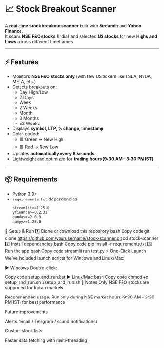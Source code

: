 # 📈 Stock Breakout Scanner

A **real-time stock breakout scanner** built with **Streamlit** and **Yahoo Finance**.  
It scans **NSE F&O stocks** (India) and selected **US stocks** for new **Highs and Lows** across different timeframes.

---

## ⚡ Features
- Monitors **NSE F&O stocks only** (with few US tickers like TSLA, NVDA, META, etc.)
- Detects breakouts on:
  - Day High/Low  
  - 2 Days  
  - Week  
  - 2 Weeks  
  - Month  
  - 3 Months  
  - 52 Weeks  
- Displays **symbol, LTP, % change, timestamp**
- Color-coded:
  - 🟩 Green → New High  
  - 🟥 Red → New Low  
- Updates **automatically every 8 seconds**
- Lightweight and optimized for **trading hours (9:30 AM – 3:30 PM IST)**

---

## 📦 Requirements
- Python 3.9+  
- `requirements.txt` dependencies:
  ```txt
  streamlit>=1.25.0
  yfinance>=0.2.31
  pandas>=2.0.3
  numpy>=1.25.0
🚀 Setup & Run
1️⃣ Clone or download this repository
bash
Copy code
git clone https://github.com/yourusername/stock-scanner.git
cd stock-scanner
2️⃣ Install dependencies
bash
Copy code
pip install -r requirements.txt
3️⃣ Run the app
bash
Copy code
streamlit run test.py
⚡ One-Click Launch
We’ve included launch scripts for Windows and Linux/Mac:

▶ Windows
Double-click:

Copy code
setup_and_run.bat
▶ Linux/Mac
bash
Copy code
chmod +x setup_and_run.sh
./setup_and_run.sh
📌 Notes
Only NSE F&O stocks are supported for Indian markets

Recommended usage: Run only during NSE market hours (9:30 AM – 3:30 PM IST) for best performance

Future Improvements

Alerts (email / Telegram / sound notifications)

Custom stock lists

Faster data fetching with multi-threading

